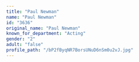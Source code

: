 ```yaml
---
title: "Paul Newman"
name: "Paul Newman"
id: "3636"
original_name: "Paul Newman"
known_for_department: "Acting"
gender: "2"
adult: "false"
profile_path: "/bP2fByqNR7BorsUNuD6nSm0u2vJ.jpg"
---
```

